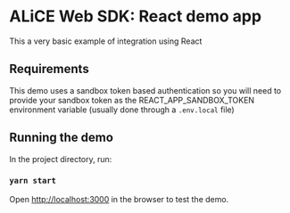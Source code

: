 # ALiCE Web SDK: React demo app

This a very basic example of integration using React

## Requirements

This demo uses a sandbox token based authentication so you will need to provide your sandbox token as the REACT_APP_SANDBOX_TOKEN environment variable (usually done through a `.env.local` file)

## Running the demo

In the project directory, run:

### `yarn start`

Open [http://localhost:3000](http://localhost:3000) in the browser to test the demo.

